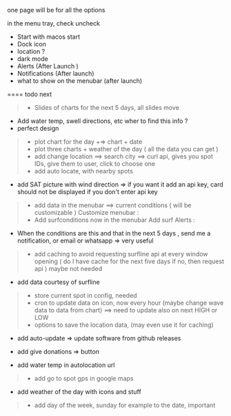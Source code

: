  one page will be for all the options 

 in the menu tray, check uncheck 
 - Start with macos start
 - Dock icon
 - location ? 
 - dark mode 
 - Alerts (After Launch )
 - Notifications (After launch)
 - what to show on the menubar (after launch)

==== todo next

> - Slides of charts for the next 5 days, all slides move 
- Add water temp, swell directions, etc wher to find this info ? 
- perfect design 



> - plot chart for the day +=> chart + date 
> - plot three charts + weather of the day ( all the data you can get )
> - add change location ==> search city ==> curl api, gives you spot IDs, give them to user, click to choose one 
> - add auto locate, with nearby spots
- add SAT picture with wind direction => if you want it add an api key, card should not be displayed if you don't enter api key 
> - add data in the menubar ==> current conditions ( will be customizable )
> Customize menubar :
  > - Add surfconditions now in the menubar 
Add surf Alerts : 
- When the conditions are this and that in the next 5 days , send me a notification, or email or whatsapp => very useful 
> - add caching to avoid requesting surfline api at every window opening ( do I have cache for the next five days if no, then request api ) maybe not needed 
- add data courtesy of surfline

> - store current spot in config, needed 
> - cron to update data on icon, now every hour (maybe change wave data to data from chart)
==> need to update also on next HIGH or LOW 
> - options to save the location data, (may even use it for caching)
- add auto-update => update software from github releases 
- add give donations => button 

- add water temp in autolocation url
> - add go to spot gps in google maps
- add weather of the day with icons and stuff 
> - add day of the week, sunday for example to the date, important 

